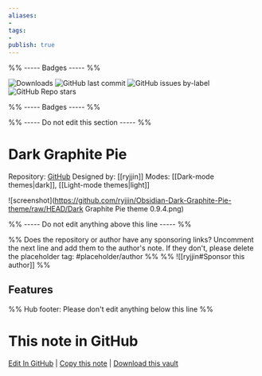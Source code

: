 ```yaml
---
aliases:
- 
tags: 
- 
publish: true
---
```


%% ----- Badges ----- %%

![Downloads](https://img.shields.io/badge/downloads-14117-573E7A?style=for-the-badge&logo=)
![GitHub last commit](https://img.shields.io/github/last-commit/ryjjin/Obsidian-Dark-Graphite-Pie-theme?color=573E7A&label=last%20update&logo=github&style=for-the-badge)
![GitHub issues by-label](https://img.shields.io/github/issues/ryjjin/Obsidian-Dark-Graphite-Pie-theme/help%20wanted?color=573E7A&logo=github&style=for-the-badge) 
![GitHub Repo stars](https://img.shields.io/github/stars/ryjjin/Obsidian-Dark-Graphite-Pie-theme?color=573E7A&logo=github&style=for-the-badge)

%% ----- Badges ----- %%

%% ----- Do not edit this section ----- %%

# Dark Graphite Pie

Repository: [GitHub](https://github.com/ryjjin/Obsidian-Dark-Graphite-Pie-theme)
Designed by: [[ryjjin]]
Modes: [[Dark-mode themes|dark]], [[Light-mode themes|light]]



![screenshot](https://github.com/ryjjin/Obsidian-Dark-Graphite-Pie-theme/raw/HEAD/Dark Graphite Pie theme 0.9.4.png)

%% ----- Do not edit anything above this line ----- %% 

%% Does the repository or author have any sponsoring links? Uncomment the next line and add them to the author's note. If they don't, please delete the placeholder tag: #placeholder/author %%
%% ![[ryjjin#Sponsor this author]] %%


## Features



%% Hub footer: Please don't edit anything below this line %%

# This note in GitHub

<span class="git-footer">[Edit In GitHub](https://github.dev/obsidian-community/obsidian-hub/blob/main/02%20-%20Community%20Expansions/02.05%20All%20Community%20Expansions/Themes/Dark%20Graphite%20Pie.md "git-hub-edit-note") | [Copy this note](https://raw.githubusercontent.com/obsidian-community/obsidian-hub/main/02%20-%20Community%20Expansions/02.05%20All%20Community%20Expansions/Themes/Dark%20Graphite%20Pie.md "git-hub-copy-note") | [Download this vault](https://github.com/obsidian-community/obsidian-hub/archive/refs/heads/main.zip "git-hub-download-vault") </span>
